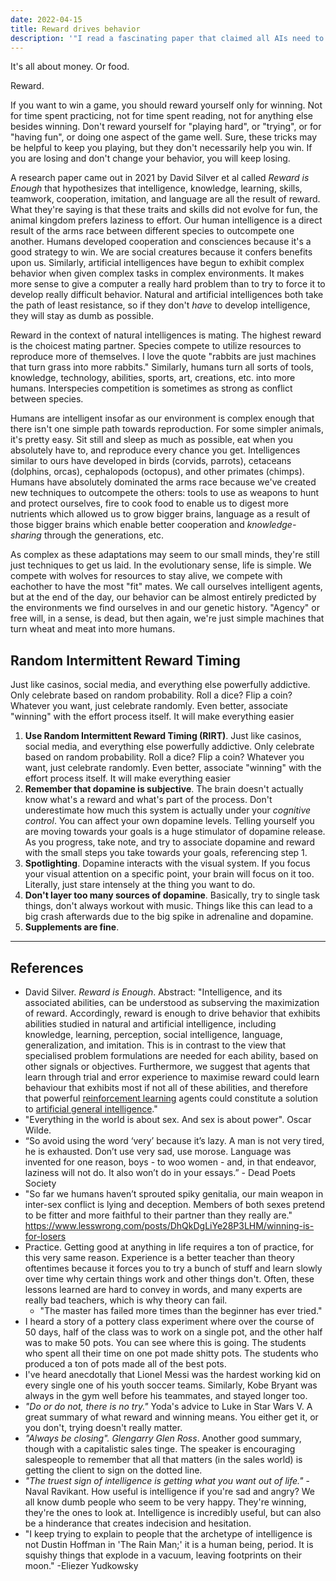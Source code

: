 ```yaml
---
date: 2022-04-15
title: Reward drives behavior
description: '"I read a fascinating paper that claimed all AIs need to learn is a reward signal. Is reward truly enough?"'
---
```

It's all about money. Or food.

Reward.

If you want to win a game, you should reward yourself only for winning. Not for time spent practicing, not for time spent reading, not for anything else besides winning. Don't reward yourself for "playing hard", or "trying", or for "having fun", or doing one aspect of the game well. Sure, these tricks may be helpful to keep you playing, but they don't necessarily help you win. If you are losing and don't change your behavior, you will keep losing.

A research paper came out in 2021 by David Silver et al called *Reward is Enough* that hypothesizes that intelligence, knowledge, learning, skills, teamwork, cooperation, imitation, and language are all the result of reward. What they're saying is that these traits and skills did not evolve for fun, the animal kingdom prefers laziness to effort. Our human intelligence is a direct result of the arms race between different species to outcompete one another. Humans developed cooperation and consciences because it's a good strategy to win. We are social creatures because it confers benefits upon us. Similarly, artificial intelligences have begun to exhibit complex behavior when given complex tasks in complex environments. It makes more sense to give a computer a really hard problem than to try to force it to develop really difficult behavior. Natural and artificial intelligences both take the path of least resistance, so if they don't *have* to develop intelligence, they will stay as dumb as possible.

Reward in the context of natural intelligences is mating. The highest reward is the choicest mating partner. Species compete to utilize resources to reproduce more of themselves. I love the quote "rabbits are just machines that turn grass into more rabbits." Similarly, humans turn all sorts of tools, knowledge, technology, abilities, sports, art, creations, etc. into more humans. Interspecies competition is sometimes as strong as conflict between species.

Humans are intelligent insofar as our environment is complex enough that there isn't one simple path towards reproduction. For some simpler animals, it's pretty easy. Sit still and sleep as much as possible, eat when you absolutely have to, and reproduce every chance you get. Intelligences similar to ours have developed in birds (corvids, parrots), cetaceans (dolphins, orcas), cephalopods (octopus), and other primates (chimps). Humans have absolutely dominated the arms race because we've created new techniques to outcompete the others: tools to use as weapons to hunt and protect ourselves, fire to cook food to enable us to digest more nutrients which allowed us to grow bigger brains, language as a result of those bigger brains which enable better cooperation and *knowledge-sharing* through the generations, etc.

As complex as these adaptations may seem to our small minds, they're still just techniques to get us laid. In the evolutionary sense, life is simple. We compete with wolves for resources to stay alive, we compete with eachother to have the most "fit" mates. We call ourselves intelligent agents, but at the end of the day, our behavior can be almost entirely predicted by the environments we find ourselves in and our genetic history. "Agency" or free will, in a sense, is dead, but then again, we're just simple machines that turn wheat and meat into more humans.

## Random Intermittent Reward Timing
Just like casinos, social media, and everything else powerfully addictive. Only celebrate based on random probability. Roll a dice? Flip a coin? Whatever you want, just celebrate randomly. Even better, associate "winning" with the effort process itself. It will make everything easier

1. **Use Random Intermittent Reward Timing (RIRT)**. Just like casinos, social media, and everything else powerfully addictive. Only celebrate based on random probability. Roll a dice? Flip a coin? Whatever you want, just celebrate randomly. Even better, associate "winning" with the effort process itself. It will make everything easier
2. **Remember that dopamine is subjective**. The brain doesn't actually know what's a reward and what's part of the process. Don't underestimate how much this system is actually under your *cognitive control*. You can affect your own dopamine levels. Telling yourself you are moving towards your goals is a huge stimulator of dopamine release. As you progress, take note, and try to associate dopamine and reward with the small steps you take towards your goals, referencing step 1.
3. **Spotlighting**. Dopamine interacts with the visual system. If you focus your visual attention on a specific point, your brain will focus on it too. Literally, just stare intensely at the thing you want to do.
4. **Don't layer too many sources of dopamine**. Basically, try to single task things, don't always workout with music. Things like this can lead to a big crash afterwards due to the big spike in adrenaline and dopamine.
5. **Supplements are fine**.

---
## References
- David Silver. *Reward is Enough*. Abstract: "Intelligence, and its associated abilities, can be understood as subserving the maximization of reward. Accordingly, reward is enough to drive behavior that exhibits abilities studied in natural and artificial intelligence, including knowledge, learning, perception, social intelligence, language, generalization, and imitation. This is in contrast to the view that specialised problem formulations are needed for each ability, based on other signals or objectives. Furthermore, we suggest that agents that learn through trial and error experience to maximise reward could learn behaviour that exhibits most if not all of these abilities, and therefore that powerful [reinforcement learning](https://www.sciencedirect.com/topics/computer-science/reinforcement-learning "Learn more about reinforcement learning from ScienceDirect's AI-generated Topic Pages") agents could constitute a solution to [artificial general intelligence](https://www.sciencedirect.com/topics/computer-science/artificial-general-intelligence "Learn more about artificial general intelligence from ScienceDirect's AI-generated Topic Pages")."
- "Everything in the world is about sex. And sex is about power". Oscar Wilde.
- “So avoid using the word ‘very’ because it’s lazy. A man is not very tired, he is exhausted. Don’t use very sad, use morose. Language was invented for one reason, boys - to woo women - and, in that endeavor, laziness will not do. It also won’t do in your essays.” - Dead Poets Society
- "So far we humans haven’t sprouted spiky genitalia, our main weapon in inter-sex conflict is lying and deception. Members of both sexes pretend to be fitter and more faithful to their partner than they really are." https://www.lesswrong.com/posts/DhQkDgLiYe28P3LHM/winning-is-for-losers
- Practice. Getting good at anything in life requires a ton of practice, for this very same reason. Experience is a better teacher than theory oftentimes because it forces you to try a bunch of stuff and learn slowly over time why certain things work and other things don't. Often, these lessons learned are hard to convey in words, and many experts are really bad teachers, which is why theory can fail.
	- "The master has failed more times than the beginner has ever tried."
- I heard a story of a pottery class experiment where over the course of 50 days, half of the class was to work on a single pot, and the other half was to make 50 pots. You can see where this is going. The students who spent all their time on one pot made shitty pots. The students who produced a ton of pots made all of the best pots.
- I've heard anecdotally that Lionel Messi was the hardest working kid on every single one of his youth soccer teams. Similarly, Kobe Bryant was always in the gym well before his teammates, and stayed longer too.
- *"Do or do not, there is no try."* Yoda's advice to Luke in Star Wars V. A great summary of what reward and winning means. You either get it, or you don't, trying doesn't really matter.
- *"Always be closing".* *Glengarry Glen Ross*. Another good summary, though with a capitalistic sales tinge. The speaker is encouraging salespeople to remember that all that matters (in the sales world) is getting the client to sign on the dotted line.
- *"The truest sign of intelligence is getting what you want out of life."* - Naval Ravikant. How useful is intelligence if you're sad and angry? We all know dumb people who seem to be very happy. They're winning, they're the ones to look at. Intelligence is incredibly useful, but can also be a hinderance that creates indecision and hesitation.
- "I keep trying to explain to people that the archetype of intelligence is not Dustin Hoffman in 'The Rain Man;' it is a human being, period. It is squishy things that explode in a vacuum, leaving footprints on their moon." -Eliezer Yudkowsky